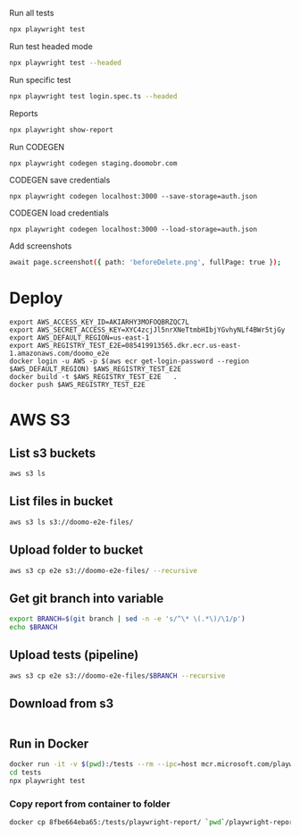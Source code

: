 Run all tests

```bash
npx playwright test
```

Run test headed mode

```bash
npx playwright test --headed
```

Run specific test

```bash
npx playwright test login.spec.ts --headed
```



Reports

```bash
npx playwright show-report
```


Run CODEGEN

```bash
npx playwright codegen staging.doomobr.com
```

CODEGEN save credentials

```
npx playwright codegen localhost:3000 --save-storage=auth.json
```

CODEGEN load credentials

```
npx playwright codegen localhost:3000 --load-storage=auth.json
```



Add screenshots 

```bash
await page.screenshot({ path: 'beforeDelete.png', fullPage: true });
```


# Deploy

```
export AWS_ACCESS_KEY_ID=AKIARHY3MOFOQBRZQC7L
export AWS_SECRET_ACCESS_KEY=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
export AWS_DEFAULT_REGION=us-east-1
export AWS_REGISTRY_TEST_E2E=085419913565.dkr.ecr.us-east-1.amazonaws.com/doomo_e2e
docker login -u AWS -p $(aws ecr get-login-password --region $AWS_DEFAULT_REGION) $AWS_REGISTRY_TEST_E2E        
docker build -t $AWS_REGISTRY_TEST_E2E   .
docker push $AWS_REGISTRY_TEST_E2E
```


# AWS S3

## List s3 buckets
```bash
aws s3 ls
```

## List files in bucket
```bash
aws s3 ls s3://doomo-e2e-files/
```

## Upload folder to bucket
```bash
aws s3 cp e2e s3://doomo-e2e-files/ --recursive
```

## Get git branch into variable
```bash
export BRANCH=$(git branch | sed -n -e 's/^\* \(.*\)/\1/p')
echo $BRANCH
```
## Upload tests (pipeline)

```bash
aws s3 cp e2e s3://doomo-e2e-files/$BRANCH --recursive
```

## Download from s3

```bash

```


## Run in Docker 

```bash
docker run -it -v $(pwd):/tests --rm --ipc=host mcr.microsoft.com/playwright:v1.25.0-focal /bin/bash
cd tests
npx playwright test
```

### Copy report from container to folder

```bash
docker cp 8fbe664eba65:/tests/playwright-report/ `pwd`/playwright-report/.
```
